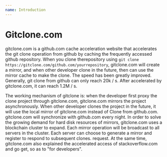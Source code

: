 ```yaml
---
name: Introduction
---
```


# Gitclone.com

gitclone.com is a github.com cache acceleration website that accelerates the git clone operation from github by caching the frequently accessed github repository. When you clone therepository using `git clone https://gitclone.com/github.com/yourrepository`, gitclone.com will create a mirror, and when other developer clone in the future, then can use the mirror cache to make the clone. The speed has been greatly improved. Generally, git clone from github can only reach 20k / s. After accelerated by gitclone.com, it can reach 1.2M / s.

The working mechanism of gitclone is: when the developer first proxy the clone project through gitclone.com, gitclone.com mirrors the project asynchronously. When other developer clones the project in the future, it will use the local mirror of gitclone.com instead of Clone from github.com. gitclone.com will synchronize with github.com every night. In order to solve the growing demand for hard disk resources of mirrors, gitclone.com uses a blockchain cluster to expand. Each mirror operation will be broadcast to all servers in the cluster. Each server can choose to generate a mirror and register to respond to subsequent clones. request. At the same time, gitclone.com also explained the accelerated access of stackoverflow.com and go get, so as to "for developers".